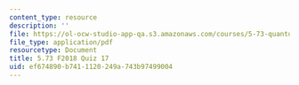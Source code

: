 ```yaml
---
content_type: resource
description: ''
file: https://ol-ocw-studio-app-qa.s3.amazonaws.com/courses/5-73-quantum-mechanics-i-fall-2018/ef674890b7411120249a743b97499004_MIT5_73F18_quiz17.pdf
file_type: application/pdf
resourcetype: Document
title: 5.73 F2018 Quiz 17
uid: ef674890-b741-1120-249a-743b97499004
---
```

